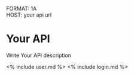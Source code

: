 FORMAT: 1A  
HOST: your api url

# Your API
Write Your API description

<!-- include blueprint md -->
<% include user.md %>
<% include login.md %>